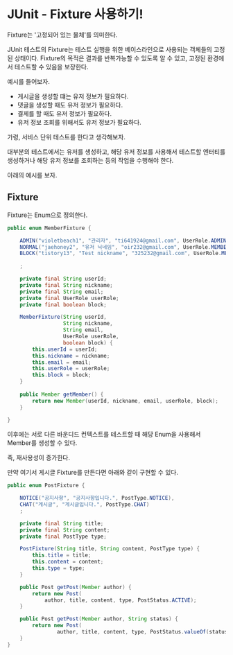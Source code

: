 # JUnit - Fixture 사용하기!

Fixture는 '고정되어 있는 물체'를 의미한다.

JUnit 테스트의 Fixture는 테스트 실행을 위한 베이스라인으로 사용되는 객체들의 고정된 상태이다.
Fixture의 목적은 결과를 반복가능할 수 있도록 알 수 있고, 고정된 환경에서 테스트할 수 있음을 보장한다.

예시를 들어보자.

- 게시글을 생성할 떄는 유저 정보가 필요하다.
- 댓글을 생성할 때도 유저 정보가 필요하다.
- 결제를 할 때도 유저 정보가 필요하다.
- 유저 정보 조회를 위해서도 유저 정보가 필요하다.

가령, 서비스 단위 테스트를 한다고 생각해보자.

대부분의 테스트에서는 유저를 생성하고, 해당 유저 정보를 사용해서 테스트할 엔터티를 생성하거나 해당 유저 정보를 조회하는 등의 작업을 수행해야 한다.

아래의 예시를 보자.

## Fixture
Fixture는 Enum으로 정의한다.
```java
public enum MemberFixture {

    ADMIN("violetbeach1", "관리자", "ti641924@gmail.com", UserRole.ADMIN, false),
    NORMAL("jaehoney2", "유저 닉네임", "oir232@gmail.com", UserRole.MEMBER, false),
    BLOCK("tistory13", "Test nickname", "325232@gmail.com", UserRole.MEMBER, true),
    
    ;

    private final String userId;
    private final String nickname;
    private final String email;
    private final UserRole userRole;
    private final boolean block;

    MemberFixture(String userId,
                  String nickname,
                  String email,
                  UserRole userRole,
                  boolean block) {
        this.userId = userId;
        this.nickname = nickname;
        this.email = email;
        this.userRole = userRole;
        this.block = block;
    }
    
    public Member getMember() {
        return new Member(userId, nickname, email, userRole, block);
    }
    
}
```
이후에는 서로 다른 바운디드 컨텍스트를 테스트할 때 해당 Enum을 사용해서 Member를 생성할 수 있다.

즉, 재사용성이 증가한다.

만약 여기서 게시글 Fixture를 만든다면 아래와 같이 구현할 수 있다.

```java
public enum PostFixture {

    NOTICE("공지사항", "공지사항입니다.", PostType.NOTICE),
    CHAT("게시글", "게시글입니다.", PostType.CHAT)
    ;

    private final String title;
    private final String content;
    private final PostType type;

    PostFixture(String title, String content, PostType type) {
        this.title = title;
        this.content = content;
        this.type = type;
    }

    public Post getPost(Member author) {
        return new Post(
            author, title, content, type, PostStatus.ACTIVE);
    }

    public Post getPost(Member author, String status) {
        return new Post(
                author, title, content, type, PostStatus.valueOf(status));
    }
}

```